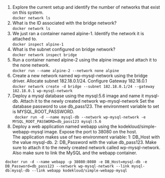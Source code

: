 1. Explore the current setup and identify the number of networks that exist on this system.   
```docker network ls```
2. What is the ID associated with the bridge network?   
   ```docker network ls```
3. We just ran a container named alpine-1. Identify the network it is attached to.   
```docker inspect alpine-1```
4. What is the subnet configured on bridge network?   
```docker network inspect bridge```
5. Run a container named alpine-2 using the alpine image and attach it to the none network.   
```docker run --name alpine-2 --network none alpine```
6. Create a new network named wp-mysql-network using the bridge driver. Allocate subnet 182.18.0.1/24. Configure Gateway 182.18.0.1   
```docker network create -d bridge --subnet 182.18.0.1/24 --gateway 182.18.0.1 wp-mysql-network```
7. Deploy a mysql database using the mysql:5.6 image and name it mysql-db. Attach it to the newly created network wp-mysql-network
Set the database password to use db_pass123. The environment variable to set is MYSQL_ROOT_PASSWORD.   
``` docker run -d --name mysql-db --network wp-mysql-network -e MYSQL_ROOT_PASSWORD=db_pass123 mysql:5.6```
8. Deploy a web application named webapp using the kodekloud/simple-webapp-mysql image. Expose the port to 38080 on the host.   
The application makes use of two environment variable:
1: DB_Host with the value mysql-db.
2: DB_Password with the value db_pass123.
Make sure to attach it to the newly created network called wp-mysql-network.   
Also make sure to link the MySQL and the webapp container.   
```
docker run -d --name webapp -p 38080:8080 -e DB_Host=mysql-db -e DB_Password=db_pass123 --network wp-mysql-network --link mysql-db:mysql-db --link webapp kodekloud/simple-webapp-mysql
```
